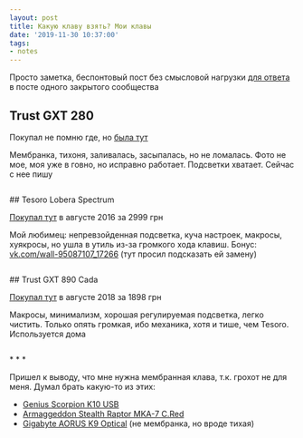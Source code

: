 ```yaml
---
layout: post
title: Какую клаву взять? Мои клавы
date: '2019-11-30 10:37:00'
tags:
- notes
---
```


Просто заметка, беспонтовый пост без смысловой нагрузки [для ответа](https://default.abcd.bz/blog/qa/19009.html) в посте одного закрытого сообщества

## Trust GXT 280

Покупал не помню где, но [была тут](https://hard.rozetka.com.ua/trust_gxt280_led_gaming_keyboard_19470/p438849/)

Мембранка, тихоня, заливалась, засыпалась, но не ломалась. Фото не мое, моя уже в говно, но исправно работает. Подсветки хватает. Сейчас с нее пишу

<figure class="kg-card kg-image-card"><img src="https://s3.blog.amd-nick.me/2019/11/image-13.png" class="kg-image" alt loading="lazy"></figure>
## Tesoro Lobera Spectrum

[Покупал тут](https://hard.rozetka.com.ua/tesoro_lobera_spectrum_rgb_g5sfl_brown_switch/p8375830/) в августе 2016 за 2999 грн

Мой любимец: непревзойденная подсветка, куча настроек, макросы, хуякросы, но ушла в утиль из-за громкого хода клавиш. Бонус: [vk.com/wall-95087107\_17266](https://vk.com/wall-95087107_17266) (тут просил подсказать ей замену)

<figure class="kg-card kg-image-card"><img src="https://s3.blog.amd-nick.me/2019/11/image-14.png" class="kg-image" alt loading="lazy"></figure>
## Trust GXT 890 Cada

[Покупал тут](https://hard.rozetka.com.ua/trust_gxt_890_21808/p23581116/) в августе 2018 за 1898 грн

Макросы, минимализм, хорошая регулируемая подсветка, легко чистить. Только опять громкая, ибо механика, хотя и тише, чем Tesoro. Используется дома

<figure class="kg-card kg-image-card"><img src="https://s3.blog.amd-nick.me/2019/11/image-15.png" class="kg-image" alt loading="lazy"></figure>
* * *

Пришел к выводу, что мне нужна мембранная клава, т.к. грохот не для меня. Думал брать какую-то из этих:

- [Genius Scorpion K10 USB](https://hard.rozetka.com.ua/genius_31310003402/p34034711/)
- [Armaggeddon Stealth Raptor MKA-7 C.Red](https://f.ua/armaggeddon/stealth-raptor-mka-7-c-red.html)
- [Gigabyte AORUS K9 Optical](https://f.ua/gigabyte/aorus-k9-optical.html) (не мембранка, но вроде тихая)
